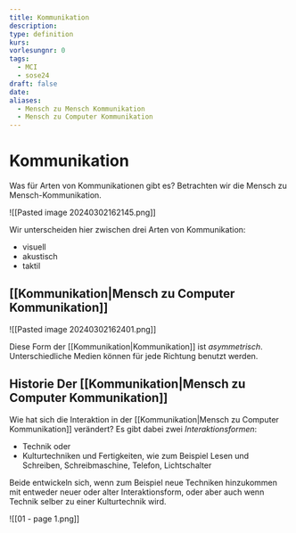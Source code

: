 ```yaml
---
title: Kommunikation
description: 
type: definition
kurs: 
vorlesungnr: 0
tags:
  - MCI
  - sose24
draft: false
date: 
aliases:
  - Mensch zu Mensch Kommunikation
  - Mensch zu Computer Kommunikation
---
```


# Kommunikation

Was für Arten von Kommunikationen gibt es? Betrachten wir die Mensch zu Mensch-Kommunikation. 

![[Pasted image 20240302162145.png]]

Wir unterscheiden hier zwischen drei Arten von Kommunikation:

- visuell
- akustisch
- taktil

## [[Kommunikation|Mensch zu Computer Kommunikation]]

![[Pasted image 20240302162401.png]]

Diese Form der [[Kommunikation|Kommunikation]] ist *asymmetrisch*. Unterschiedliche Medien können für jede Richtung benutzt werden.

## Historie Der [[Kommunikation|Mensch zu Computer Kommunikation]]

Wie hat sich die Interaktion in der [[Kommunikation|Mensch zu Computer Kommunikation]] verändert? Es gibt dabei zwei *Interaktionsformen*: 

- Technik oder 
- Kulturtechniken und Fertigkeiten, wie zum Beispiel Lesen und Schreiben, Schreibmaschine, Telefon, Lichtschalter

Beide entwickeln sich, wenn zum Beispiel neue Techniken hinzukommen mit entweder neuer oder alter Interaktionsform, oder aber auch wenn Technik selber zu einer Kulturtechnik wird.

![[01 - page 1.png]]